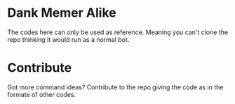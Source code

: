 # Dank Memer Alike

The codes here can only be used as reference. Meaning you can't clone the repo thinking it would run as a normal bot.

# Contribute

Got more command ideas? Contribute to the repo giving the code as in the formate of other codes.
